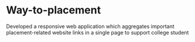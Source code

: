 # Way-to-placement
Developed a responsive web application which aggregates important placement-related website links in a single page to support college student
